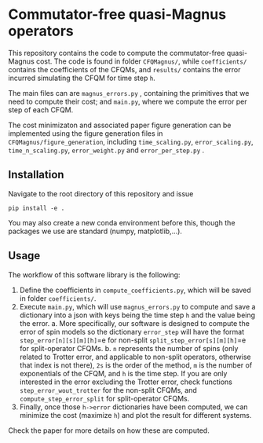 # Commutator-free quasi-Magnus operators

This repository contains the code to compute the commutator-free quasi-Magnus cost. The code is found in folder `CFQMagnus/`, while `coefficients/` contains the coefficients of the CFQMs, and `results/` contains the error incurred simulating the CFQM for time step `h`. 

The main files can are `magnus_errors.py` , containing the primitives that we need to compute their cost; and `main.py`, where we compute the error per step of each CFQM.

The cost minimizaton and associated paper figure generation can be implemented using the figure generation files in `CFQMagnus/figure_generation`, including `time_scaling.py`, `error_scaling.py`, `time_n_scaling.py`, `error_weight.py` and `error_per_step.py` .

## Installation

Navigate to the root directory of this repository and issue

```shell
pip install -e .
```

You may also create a new conda environment before this, though the packages we use are standard (numpy, matplotlib,...).

## Usage

The workflow of this software library is the following:

1. Define the coefficients in `compute_coefficients.py`, which will be saved in folder `coefficients/`.
2. Execute `main.py`, which will use `magnus_errors.py` to compute and save a dictionary into a json with keys being the time step `h` and the value being the error.
   a. More specifically, our software is designed to compute the error of spin models so the dictionary `error_step` will have the format `step_error[n][s][m][h]`=e for non-split `split_step_error[s][m][h]`=e for split-operator CFQMs.
   b.  `n` represents the number of spins (only related to Trotter error, and applicable to non-split operators, otherwise that index is not there), `2s` is the order of the method, `m` is the number of exponentials of the CFQM, and `h` is the time step. If you are only interested in the error excluding the Trotter error, check functions `step_error_wout_trotter` for the non-split CFQMs, and `compute_step_error_split` for split-operator CFQMs.
3. Finally, once those `h->error` dictionaries have been computed, we can minimize the cost (maximize `h`) and plot the result for different systems.

Check the paper for more details on how these are computed.
